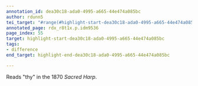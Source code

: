 ```yaml
---
annotation_id: dea30c18-ada0-4995-a665-44e474a085bc
author: rdunn5
tei_target: "#range(#highlight-start-dea30c18-ada0-4995-a665-44e474a085bc, #highlight-end-dea30c18-ada0-4995-a665-44e474a085bc)"
annotated_page: rdx_r8t1x.p.idm9536
page_index: 55
target: highlight-start-dea30c18-ada0-4995-a665-44e474a085bc
tags:
- difference
end_target: highlight-end-dea30c18-ada0-4995-a665-44e474a085bc

---
```

Reads "thy" in the 1870 *Sacred Harp*.